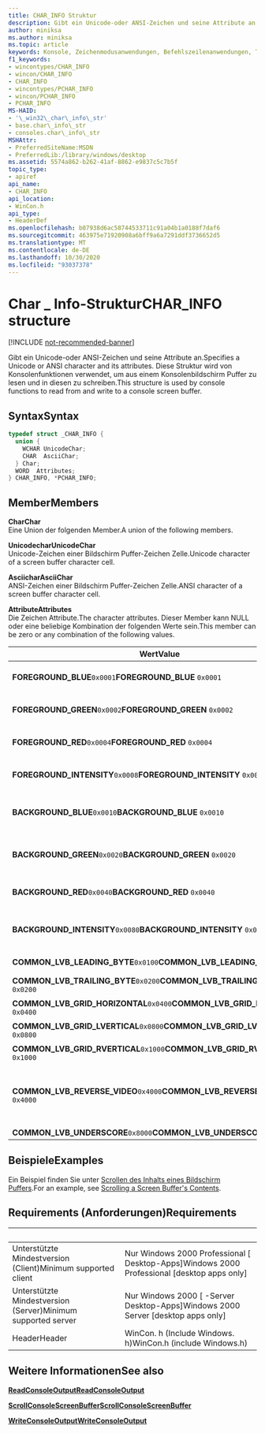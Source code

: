 ```yaml
---
title: CHAR_INFO Struktur
description: Gibt ein Unicode-oder ANSI-Zeichen und seine Attribute an. Diese Struktur wird von Konsolenfunktionen verwendet, um aus einem Konsolenbildschirm Puffer zu lesen und in diesen zu schreiben.
author: miniksa
ms.author: miniksa
ms.topic: article
keywords: Konsole, Zeichenmodusanwendungen, Befehlszeilenanwendungen, Terminalanwendungen, Konsolen-API
f1_keywords:
- wincontypes/CHAR_INFO
- wincon/CHAR_INFO
- CHAR_INFO
- wincontypes/PCHAR_INFO
- wincon/PCHAR_INFO
- PCHAR_INFO
MS-HAID:
- '\_win32\_char\_info\_str'
- base.char\_info\_str
- consoles.char\_info\_str
MSHAttr:
- PreferredSiteName:MSDN
- PreferredLib:/library/windows/desktop
ms.assetid: 5574a862-b262-41af-8862-e9837c5c7b5f
topic_type:
- apiref
api_name:
- CHAR_INFO
api_location:
- WinCon.h
api_type:
- HeaderDef
ms.openlocfilehash: b07938d6ac58744533711c91a04b1a0188f7daf6
ms.sourcegitcommit: 463975e71920908a6bff9a6a7291ddf3736652d5
ms.translationtype: MT
ms.contentlocale: de-DE
ms.lasthandoff: 10/30/2020
ms.locfileid: "93037378"
---
```

# <a name="char_info-structure"></a><span data-ttu-id="6e797-105">Char \_ Info-Struktur</span><span class="sxs-lookup"><span data-stu-id="6e797-105">CHAR\_INFO structure</span></span>

[!INCLUDE [not-recommended-banner](./includes/not-recommended-banner.md)]

<span data-ttu-id="6e797-106">Gibt ein Unicode-oder ANSI-Zeichen und seine Attribute an.</span><span class="sxs-lookup"><span data-stu-id="6e797-106">Specifies a Unicode or ANSI character and its attributes.</span></span> <span data-ttu-id="6e797-107">Diese Struktur wird von Konsolenfunktionen verwendet, um aus einem Konsolenbildschirm Puffer zu lesen und in diesen zu schreiben.</span><span class="sxs-lookup"><span data-stu-id="6e797-107">This structure is used by console functions to read from and write to a console screen buffer.</span></span>

## <a name="syntax"></a><span data-ttu-id="6e797-108">Syntax</span><span class="sxs-lookup"><span data-stu-id="6e797-108">Syntax</span></span>

```C
typedef struct _CHAR_INFO {
  union {
    WCHAR UnicodeChar;
    CHAR  AsciiChar;
  } Char;
  WORD  Attributes;
} CHAR_INFO, *PCHAR_INFO;
```

## <a name="members"></a><span data-ttu-id="6e797-109">Member</span><span class="sxs-lookup"><span data-stu-id="6e797-109">Members</span></span>

<span data-ttu-id="6e797-110">**Char**</span><span class="sxs-lookup"><span data-stu-id="6e797-110">**Char**</span></span>  
<span data-ttu-id="6e797-111">Eine Union der folgenden Member.</span><span class="sxs-lookup"><span data-stu-id="6e797-111">A union of the following members.</span></span>

<span data-ttu-id="6e797-112">**Unicodechar**</span><span class="sxs-lookup"><span data-stu-id="6e797-112">**UnicodeChar**</span></span>  
<span data-ttu-id="6e797-113">Unicode-Zeichen einer Bildschirm Puffer-Zeichen Zelle.</span><span class="sxs-lookup"><span data-stu-id="6e797-113">Unicode character of a screen buffer character cell.</span></span>

<span data-ttu-id="6e797-114">**Asciichar**</span><span class="sxs-lookup"><span data-stu-id="6e797-114">**AsciiChar**</span></span>  
<span data-ttu-id="6e797-115">ANSI-Zeichen einer Bildschirm Puffer-Zeichen Zelle.</span><span class="sxs-lookup"><span data-stu-id="6e797-115">ANSI character of a screen buffer character cell.</span></span>

<span data-ttu-id="6e797-116">**Attribute**</span><span class="sxs-lookup"><span data-stu-id="6e797-116">**Attributes**</span></span>  
<span data-ttu-id="6e797-117">Die Zeichen Attribute.</span><span class="sxs-lookup"><span data-stu-id="6e797-117">The character attributes.</span></span> <span data-ttu-id="6e797-118">Dieser Member kann NULL oder eine beliebige Kombination der folgenden Werte sein.</span><span class="sxs-lookup"><span data-stu-id="6e797-118">This member can be zero or any combination of the following values.</span></span>

| <span data-ttu-id="6e797-119">Wert</span><span class="sxs-lookup"><span data-stu-id="6e797-119">Value</span></span> | <span data-ttu-id="6e797-120">Bedeutung</span><span class="sxs-lookup"><span data-stu-id="6e797-120">Meaning</span></span> |
|-|-|
| <span data-ttu-id="6e797-121">**FOREGROUND_BLUE**`0x0001`</span><span class="sxs-lookup"><span data-stu-id="6e797-121">**FOREGROUND_BLUE** `0x0001`</span></span> | <span data-ttu-id="6e797-122">Textfarbe enthält blau.</span><span class="sxs-lookup"><span data-stu-id="6e797-122">Text color contains blue.</span></span> |
| <span data-ttu-id="6e797-123">**FOREGROUND_GREEN**`0x0002`</span><span class="sxs-lookup"><span data-stu-id="6e797-123">**FOREGROUND_GREEN** `0x0002`</span></span> | <span data-ttu-id="6e797-124">Textfarbe enthält grün.</span><span class="sxs-lookup"><span data-stu-id="6e797-124">Text color contains green.</span></span> |
| <span data-ttu-id="6e797-125">**FOREGROUND_RED**`0x0004`</span><span class="sxs-lookup"><span data-stu-id="6e797-125">**FOREGROUND_RED** `0x0004`</span></span> | <span data-ttu-id="6e797-126">Textfarbe enthält rot.</span><span class="sxs-lookup"><span data-stu-id="6e797-126">Text color contains red.</span></span> |
| <span data-ttu-id="6e797-127">**FOREGROUND_INTENSITY**`0x0008`</span><span class="sxs-lookup"><span data-stu-id="6e797-127">**FOREGROUND_INTENSITY** `0x0008`</span></span> | <span data-ttu-id="6e797-128">Die Textfarbe wird verstärkt.</span><span class="sxs-lookup"><span data-stu-id="6e797-128">Text color is intensified.</span></span> |
| <span data-ttu-id="6e797-129">**BACKGROUND_BLUE**`0x0010`</span><span class="sxs-lookup"><span data-stu-id="6e797-129">**BACKGROUND_BLUE** `0x0010`</span></span> | <span data-ttu-id="6e797-130">Hintergrundfarbe enthält blau.</span><span class="sxs-lookup"><span data-stu-id="6e797-130">Background color contains blue.</span></span> |
| <span data-ttu-id="6e797-131">**BACKGROUND_GREEN**`0x0020`</span><span class="sxs-lookup"><span data-stu-id="6e797-131">**BACKGROUND_GREEN** `0x0020`</span></span> | <span data-ttu-id="6e797-132">Hintergrundfarbe enthält grün.</span><span class="sxs-lookup"><span data-stu-id="6e797-132">Background color contains green.</span></span> |
| <span data-ttu-id="6e797-133">**BACKGROUND_RED**`0x0040`</span><span class="sxs-lookup"><span data-stu-id="6e797-133">**BACKGROUND_RED** `0x0040`</span></span> | <span data-ttu-id="6e797-134">Die Hintergrundfarbe enthält rot.</span><span class="sxs-lookup"><span data-stu-id="6e797-134">Background color contains red.</span></span> |
| <span data-ttu-id="6e797-135">**BACKGROUND_INTENSITY**`0x0080`</span><span class="sxs-lookup"><span data-stu-id="6e797-135">**BACKGROUND_INTENSITY** `0x0080`</span></span> | <span data-ttu-id="6e797-136">Die Hintergrundfarbe wird verstärkt.</span><span class="sxs-lookup"><span data-stu-id="6e797-136">Background color is intensified.</span></span> |
| <span data-ttu-id="6e797-137">**COMMON_LVB_LEADING_BYTE**`0x0100`</span><span class="sxs-lookup"><span data-stu-id="6e797-137">**COMMON_LVB_LEADING_BYTE** `0x0100`</span></span> | <span data-ttu-id="6e797-138">Führendes Byte.</span><span class="sxs-lookup"><span data-stu-id="6e797-138">Leading byte.</span></span> |
| <span data-ttu-id="6e797-139">**COMMON_LVB_TRAILING_BYTE**`0x0200`</span><span class="sxs-lookup"><span data-stu-id="6e797-139">**COMMON_LVB_TRAILING_BYTE** `0x0200`</span></span> | <span data-ttu-id="6e797-140">Nachfolgendes Byte.</span><span class="sxs-lookup"><span data-stu-id="6e797-140">Trailing byte.</span></span> |
| <span data-ttu-id="6e797-141">**COMMON_LVB_GRID_HORIZONTAL**`0x0400`</span><span class="sxs-lookup"><span data-stu-id="6e797-141">**COMMON_LVB_GRID_HORIZONTAL** `0x0400`</span></span> | <span data-ttu-id="6e797-142">Obere horizontale.</span><span class="sxs-lookup"><span data-stu-id="6e797-142">Top horizontal.</span></span> |
| <span data-ttu-id="6e797-143">**COMMON_LVB_GRID_LVERTICAL**`0x0800`</span><span class="sxs-lookup"><span data-stu-id="6e797-143">**COMMON_LVB_GRID_LVERTICAL** `0x0800`</span></span> | <span data-ttu-id="6e797-144">Links vertikal.</span><span class="sxs-lookup"><span data-stu-id="6e797-144">Left vertical.</span></span> |
| <span data-ttu-id="6e797-145">**COMMON_LVB_GRID_RVERTICAL**`0x1000`</span><span class="sxs-lookup"><span data-stu-id="6e797-145">**COMMON_LVB_GRID_RVERTICAL** `0x1000`</span></span> | <span data-ttu-id="6e797-146">Rechts vertikal.</span><span class="sxs-lookup"><span data-stu-id="6e797-146">Right vertical.</span></span> |
| <span data-ttu-id="6e797-147">**COMMON_LVB_REVERSE_VIDEO**`0x4000`</span><span class="sxs-lookup"><span data-stu-id="6e797-147">**COMMON_LVB_REVERSE_VIDEO** `0x4000`</span></span> | <span data-ttu-id="6e797-148">Umgekehrtes Vordergrund-und Hintergrund Attribut.</span><span class="sxs-lookup"><span data-stu-id="6e797-148">Reverse foreground and background attribute.</span></span> |
| <span data-ttu-id="6e797-149">**COMMON_LVB_UNDERSCORE**`0x8000`</span><span class="sxs-lookup"><span data-stu-id="6e797-149">**COMMON_LVB_UNDERSCORE** `0x8000`</span></span> | <span data-ttu-id="6e797-150">Unterstrich.</span><span class="sxs-lookup"><span data-stu-id="6e797-150">Underscore.</span></span> |

## <a name="examples"></a><span data-ttu-id="6e797-151">Beispiele</span><span class="sxs-lookup"><span data-stu-id="6e797-151">Examples</span></span>

<span data-ttu-id="6e797-152">Ein Beispiel finden Sie unter [Scrollen des Inhalts eines Bildschirm Puffers](scrolling-a-screen-buffer-s-contents.md).</span><span class="sxs-lookup"><span data-stu-id="6e797-152">For an example, see [Scrolling a Screen Buffer's Contents](scrolling-a-screen-buffer-s-contents.md).</span></span>

## <a name="requirements"></a><span data-ttu-id="6e797-153">Requirements (Anforderungen)</span><span class="sxs-lookup"><span data-stu-id="6e797-153">Requirements</span></span>

| &nbsp; | &nbsp; |
|-|-|
| <span data-ttu-id="6e797-154">Unterstützte Mindestversion (Client)</span><span class="sxs-lookup"><span data-stu-id="6e797-154">Minimum supported client</span></span> | <span data-ttu-id="6e797-155">Nur Windows 2000 Professional \[ Desktop-Apps\]</span><span class="sxs-lookup"><span data-stu-id="6e797-155">Windows 2000 Professional \[desktop apps only\]</span></span> |
| <span data-ttu-id="6e797-156">Unterstützte Mindestversion (Server)</span><span class="sxs-lookup"><span data-stu-id="6e797-156">Minimum supported server</span></span> | <span data-ttu-id="6e797-157">Nur Windows 2000 \[ -Server Desktop-Apps\]</span><span class="sxs-lookup"><span data-stu-id="6e797-157">Windows 2000 Server \[desktop apps only\]</span></span> |
| <span data-ttu-id="6e797-158">Header</span><span class="sxs-lookup"><span data-stu-id="6e797-158">Header</span></span> | <span data-ttu-id="6e797-159">WinCon. h (Include Windows. h)</span><span class="sxs-lookup"><span data-stu-id="6e797-159">WinCon.h (include Windows.h)</span></span> |

## <a name="see-also"></a><span data-ttu-id="6e797-160">Weitere Informationen</span><span class="sxs-lookup"><span data-stu-id="6e797-160">See also</span></span>

[<span data-ttu-id="6e797-161">**ReadConsoleOutput**</span><span class="sxs-lookup"><span data-stu-id="6e797-161">**ReadConsoleOutput**</span></span>](readconsoleoutput.md)

[<span data-ttu-id="6e797-162">**ScrollConsoleScreenBuffer**</span><span class="sxs-lookup"><span data-stu-id="6e797-162">**ScrollConsoleScreenBuffer**</span></span>](scrollconsolescreenbuffer.md)

[<span data-ttu-id="6e797-163">**WriteConsoleOutput**</span><span class="sxs-lookup"><span data-stu-id="6e797-163">**WriteConsoleOutput**</span></span>](writeconsoleoutput.md)

